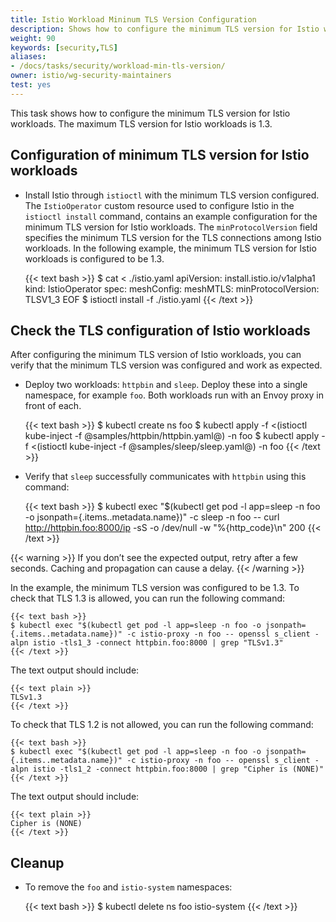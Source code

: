 ```yaml
---
title: Istio Workload Mininum TLS Version Configuration
description: Shows how to configure the minimum TLS version for Istio workloads.
weight: 90
keywords: [security,TLS]
aliases:
- /docs/tasks/security/workload-min-tls-version/
owner: istio/wg-security-maintainers
test: yes
---
```


This task shows how to configure the minimum TLS version for Istio workloads.
The maximum TLS version for Istio workloads is 1.3.

## Configuration of minimum TLS version for Istio workloads

* Install Istio through `istioctl` with the minimum TLS version configured.
  The `IstioOperator` custom resource used to configure Istio in the `istioctl install` command,
  contains an example configuration for the minimum TLS version for Istio workloads.
  The `minProtocolVersion` field specifies the minimum TLS version for the TLS connections
  among Istio workloads. In the following example,
  the minimum TLS version for Istio workloads is configured to be 1.3.


    {{< text bash >}}
    $ cat <<EOF > ./istio.yaml
    apiVersion: install.istio.io/v1alpha1
    kind: IstioOperator
    spec:
      meshConfig:
        meshMTLS:
          minProtocolVersion: TLSV1_3
    EOF
    $ istioctl install -f ./istio.yaml
    {{< /text >}}

## Check the TLS configuration of Istio workloads

After configuring the minimum TLS version of Istio workloads,
you can verify that the minimum TLS version was configured and work as expected.

* Deploy two workloads: `httpbin` and `sleep`. Deploy these into a single namespace,
  for example `foo`. Both workloads run with an Envoy proxy in front of each.

  {{< text bash >}}
  $ kubectl create ns foo
  $ kubectl apply -f <(istioctl kube-inject -f @samples/httpbin/httpbin.yaml@) -n foo
  $ kubectl apply -f <(istioctl kube-inject -f @samples/sleep/sleep.yaml@) -n foo
  {{< /text >}}

* Verify that `sleep` successfully communicates with `httpbin` using this command:

  {{< text bash >}}
  $ kubectl exec "$(kubectl get pod -l app=sleep -n foo -o jsonpath={.items..metadata.name})" -c sleep -n foo -- curl http://httpbin.foo:8000/ip -sS -o /dev/null -w "%{http_code}\n"
  200
  {{< /text >}}

{{< warning >}}
If you don’t see the expected output, retry after a few seconds.
Caching and propagation can cause a delay.
{{< /warning >}}

In the example, the minimum TLS version was configured to be 1.3.
To check that TLS 1.3 is allowed, you can run the following command:

    {{< text bash >}}
    $ kubectl exec "$(kubectl get pod -l app=sleep -n foo -o jsonpath={.items..metadata.name})" -c istio-proxy -n foo -- openssl s_client -alpn istio -tls1_3 -connect httpbin.foo:8000 | grep "TLSv1.3"
    {{< /text >}}

The text output should include:

    {{< text plain >}}
    TLSv1.3
    {{< /text >}}

To check that TLS 1.2 is not allowed, you can run the following command:

    {{< text bash >}}
    $ kubectl exec "$(kubectl get pod -l app=sleep -n foo -o jsonpath={.items..metadata.name})" -c istio-proxy -n foo -- openssl s_client -alpn istio -tls1_2 -connect httpbin.foo:8000 | grep "Cipher is (NONE)"
    {{< /text >}}

The text output should include:

    {{< text plain >}}
    Cipher is (NONE)
    {{< /text >}}

## Cleanup

*   To remove the `foo` and `istio-system` namespaces:

    {{< text bash >}}
    $ kubectl delete ns foo istio-system
    {{< /text >}}